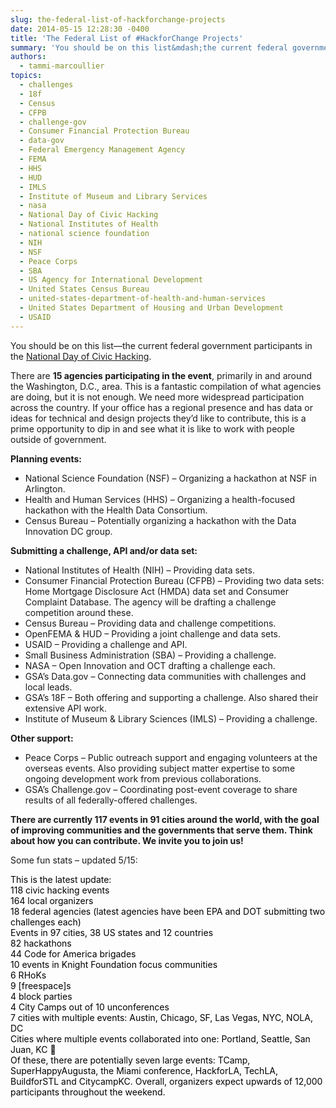 ```yaml
---
slug: the-federal-list-of-hackforchange-projects
date: 2014-05-15 12:28:30 -0400
title: 'The Federal List of #HackforChange Projects'
summary: 'You should be on this list&mdash;the current federal government participants in the National Day of Civic Hacking. There are 15 agencies participating in the event, primarily in and around the Washington, D.C., area. This is a fantastic compilation of what agencies are doing, but it is not enough. We need more widespread participation across the country. If'
authors:
  - tammi-marcoullier
topics:
  - challenges
  - 18f
  - Census
  - CFPB
  - challenge-gov
  - Consumer Financial Protection Bureau
  - data-gov
  - Federal Emergency Management Agency
  - FEMA
  - HHS
  - HUD
  - IMLS
  - Institute of Museum and Library Services
  - nasa
  - National Day of Civic Hacking
  - National Institutes of Health
  - national science foundation
  - NIH
  - NSF
  - Peace Corps
  - SBA
  - US Agency for International Development
  - United States Census Bureau
  - united-states-department-of-health-and-human-services
  - United States Department of Housing and Urban Development
  - USAID
---
```


You should be on this list—the current federal government participants in the <a title="civic hack day" href="http://hackforchange.org/" target="_blank">National Day of Civic Hacking</a>.

There are **15 agencies participating in the event**, primarily in and around the Washington, D.C., area. This is a fantastic compilation of what agencies are doing, but it is not enough. We need more widespread participation across the country. If your office has a regional presence and has data or ideas for technical and design projects they&#8217;d like to contribute, this is a prime opportunity to dip in and see what it is like to work with people outside of government.

**Planning events:**

  * National Science Foundation (NSF) &#8211; Organizing a hackathon at NSF in Arlington.
  * Health and Human Services (HHS) &#8211; Organizing a health-focused hackathon with the Health Data Consortium.
  * Census Bureau &#8211; Potentially organizing a hackathon with the Data Innovation DC group.

**Submitting a challenge, API and/or data set:** 

  * National Institutes of Health (NIH) &#8211; Providing data sets.
  * Consumer Financial Protection Bureau (CFPB) &#8211; Providing two data sets: Home Mortgage Disclosure Act (HMDA) data set and Consumer Complaint Database. The agency will be drafting a challenge competition around these.
  * Census Bureau &#8211; Providing data and challenge competitions.
  * OpenFEMA & HUD &#8211; Providing a joint challenge and data sets.
  * USAID &#8211; Providing a challenge and API.
  * Small Business Administration (SBA) &#8211; Providing a challenge.
  * NASA &#8211; Open Innovation and OCT drafting a challenge each.
  * GSA&#8217;s Data.gov &#8211; Connecting data communities with challenges and local leads.
  * GSA&#8217;s 18F &#8211; Both offering and supporting a challenge. Also shared their extensive API work.
  * Institute of Museum & Library Sciences (IMLS) &#8211; Providing a challenge.

**Other support:**

  * Peace Corps &#8211; Public outreach support and engaging volunteers at the overseas events. Also providing subject matter expertise to some ongoing development work from previous collaborations.
  * GSA&#8217;s Challenge.gov &#8211; Coordinating post-event coverage to share results of all federally-offered challenges.

**There are currently 117 events in 91 cities around the world, with the goal of improving communities and the governments that serve them. Think about how you can contribute. We invite you to join us!** 

Some fun stats &#8211; updated 5/15:

<div style="color: #000000">
  This is the latest update:
</div>

<div style="color: #000000">
</div>

<div style="color: #000000">
  <div>
    118 civic hacking events
  </div>
  
  <div>
    164 local organizers
  </div>
  
  <div>
    18 federal agencies (latest agencies have been EPA and DOT submitting two challenges each)
  </div>
  
  <div>
    Events in 97 cities, 38 US states and 12 countries
  </div>
  
  <div>
    82 hackathons
  </div>
  
  <div>
    44 Code for America brigades
  </div>
  
  <div>
    10 events in Knight Foundation focus communities
  </div>
  
  <div>
    6 RHoKs
  </div>
  
  <div>
    9 [freespace]s
  </div>
  
  <div>
    4 block parties
  </div>
  
  <div>
    4 City Camps out of 10 unconferences
  </div>
  
  <div>
    7 cities with multiple events: Austin, Chicago, SF, Las Vegas, NYC, NOLA, DC
  </div>
  
  <div>
    Cities where multiple events collaborated into one: Portland, Seattle, San Juan, KC 🙂
  </div>
  
  <div>
  </div>
  
  <div>
    Of these, there are potentially seven large events: TCamp, SuperHappyAugusta, the Miami conference, HackforLA, TechLA, BuildforSTL and CitycampKC. Overall, organizers expect upwards of 12,000 participants throughout the weekend.
  </div>
</div>